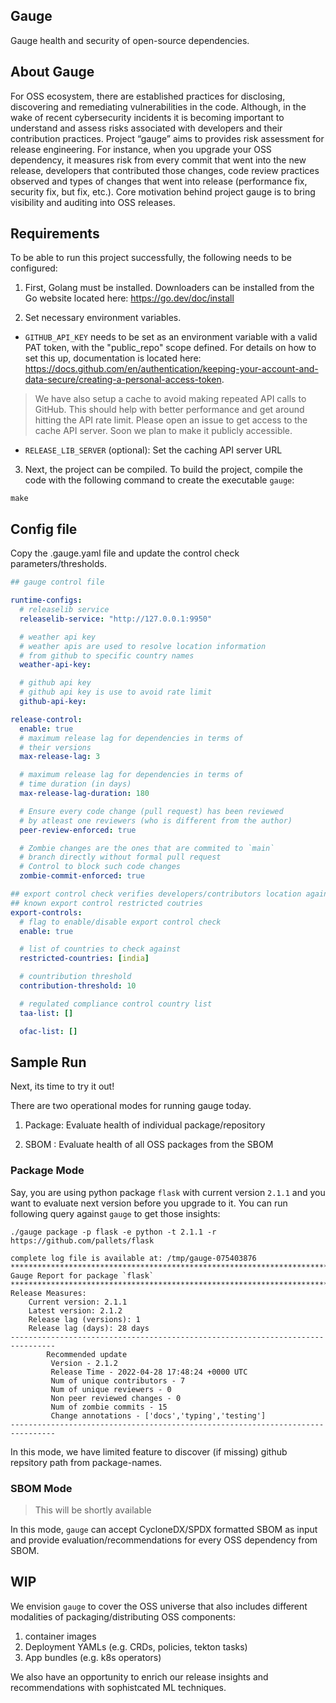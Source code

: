 ## Gauge

Gauge health and security of open-source dependencies.


## About Gauge

For OSS ecosystem, there are established practices for disclosing, discovering and remediating vulnerabilities in the code. Although, in the wake of recent cybersecurity incidents it is becoming important to understand and assess risks associated with developers and their contribution practices. Project “gauge” aims to provides risk assessment for release engineering. For instance, when you upgrade your OSS dependency, it measures risk from every commit that went into the new release, developers that contributed those changes, code review practices observed and types of changes that went into release (performance fix, security fix, but fix, etc.). Core motivation behind project gauge is to bring visibility and auditing into OSS releases.

## Requirements

To be able to run this project successfully, the following needs to be configured:

1. First, Golang must be installed. Downloaders can be installed from the Go website located here: https://go.dev/doc/install

2. Set necessary environment variables.
- `GITHUB_API_KEY` needs to be set as an environment variable with a valid PAT token, with the "public_repo" scope defined. For details on how to set this up, documentation is located here: https://docs.github.com/en/authentication/keeping-your-account-and-data-secure/creating-a-personal-access-token. 

> We have also setup a cache to avoid making repeated API calls to GitHub. This should help with better performance and get around hitting the API rate limit. Please open an issue to get access to the cache API server. Soon we plan to make it publicly accessible.

- `RELEASE_LIB_SERVER` (optional): Set the caching API server URL 


3. Next, the project can be compiled. To build the project, compile the code with the following command to create the executable `gauge`: 
```
make
```

## Config file

Copy the .gauge.yaml file and update the control check parameters/thresholds. 

```yaml
## gauge control file

runtime-configs:
  # releaselib service
  releaselib-service: "http://127.0.0.1:9950"

  # weather api key
  # weather apis are used to resolve location information
  # from github to specific country names
  weather-api-key: 

  # github api key
  # github api key is use to avoid rate limit
  github-api-key: 

release-control:
  enable: true
  # maximum release lag for dependencies in terms of
  # their versions 
  max-release-lag: 3

  # maximum release lag for dependencies in terms of
  # time duration (in days)
  max-release-lag-duration: 180

  # Ensure every code change (pull request) has been reviewed
  # by atleast one reviewers (who is different from the author)
  peer-review-enforced: true

  # Zombie changes are the ones that are commited to `main` 
  # branch directly without formal pull request
  # Control to block such code changes
  zombie-commit-enforced: true

## export control check verifies developers/contributors location against
## known export control restricted coutries
export-controls:
  # flag to enable/disable export control check 
  enable: true

  # list of countries to check against
  restricted-countries: [india]

  # countribution threshold
  contribution-threshold: 10

  # regulated compliance control country list
  taa-list: []

  ofac-list: []
```

## Sample Run

Next, its time to try it out! 

There are two operational modes for running gauge today. 

1. Package: Evaluate health of individual package/repository

2. SBOM : Evaluate health of all OSS packages from the SBOM

### Package Mode

Say, you are using python package `flask` with current version `2.1.1` and you want to evaluate next version before you upgrade to it. 
You can run following query against `gauge` to get those insights:

```
./gauge package -p flask -e python -t 2.1.1 -r https://github.com/pallets/flask

complete log file is available at: /tmp/gauge-075403876
********************************************************************************
Gauge Report for package `flask`
********************************************************************************
Release Measures:
	Current version: 2.1.1
	Latest version: 2.1.2
	Release lag (versions): 1
	Release lag (days): 28 days
--------------------------------------------------------------------------------
		Recommended update
		 Version - 2.1.2
		 Release Time - 2022-04-28 17:48:24 +0000 UTC
		 Num of unique contributors - 7
		 Num of unique reviewers - 0
		 Non peer reviewed changes - 0
		 Num of zombie commits - 15
		 Change annotations - ['docs','typing','testing']
--------------------------------------------------------------------------------                 
```

In this mode, we have limited feature to discover (if missing) github repsitory path from package-names. 

### SBOM Mode

> This will be shortly available

In this mode, `gauge` can accept CycloneDX/SPDX formatted SBOM as input and provide evaluation/recommendations for every OSS dependency from SBOM. 


## WIP

We envision `gauge` to cover the OSS universe that also includes different modalities of packaging/distributing OSS components: 
 1. container images
 2. Deployment YAMLs (e.g. CRDs, policies, tekton tasks)
 3. App bundles (e.g. k8s operators)

We also have an opportunity to enrich our release insights and recommendations with sophistcated ML techniques.